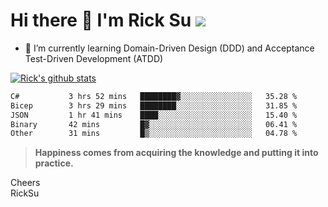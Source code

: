 # Hi there 👋 I'm Rick Su ![](https://komarev.com/ghpvc/?username=ricksu978)
<!--
**ricksu978/ricksu978** is a ✨ _special_ ✨ repository because its `README.md` (this file) appears on your GitHub profile.

Here are some ideas to get you started:

- 🔭 I’m currently working on ...
-->
- 🌱 I’m currently learning Domain-Driven Design (DDD) and Acceptance Test-Driven Development (ATDD)
<!--
- 👯 I’m looking to collaborate on ...
- 🤔 I’m looking for help with ...
- 💬 Ask me about ...
- 📫 How to reach me: ...
- 😄 Pronouns: ...
- ⚡ Fun fact: ...
-->
[![Rick's github stats](https://github-readme-stats.vercel.app/api?username=ricksu978&theme=dark)](https://github.com/ricksu978/ricksu978)

<!--START_SECTION:waka-->

```txt
C#           3 hrs 52 mins   ████████▓░░░░░░░░░░░░░░░░   35.28 %
Bicep        3 hrs 29 mins   ████████░░░░░░░░░░░░░░░░░   31.85 %
JSON         1 hr 41 mins    ████░░░░░░░░░░░░░░░░░░░░░   15.40 %
Binary       42 mins         █▓░░░░░░░░░░░░░░░░░░░░░░░   06.41 %
Other        31 mins         █▒░░░░░░░░░░░░░░░░░░░░░░░   04.78 %
```

<!--END_SECTION:waka-->

> **Happiness comes from acquiring the knowledge and putting it into practice.**

Cheers  
RickSu 

